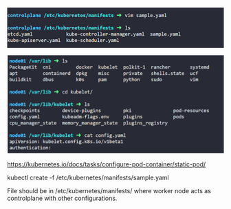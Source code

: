 ![alt text](image.png)


![alt text](image-1.png)


https://kubernetes.io/docs/tasks/configure-pod-container/static-pod/

kubectl create -f /etc/kubernetes/manifests/sample.yaml

File should be in /etc/kubernetes/manifests/ where worker node acts as controlplane with other configurations.